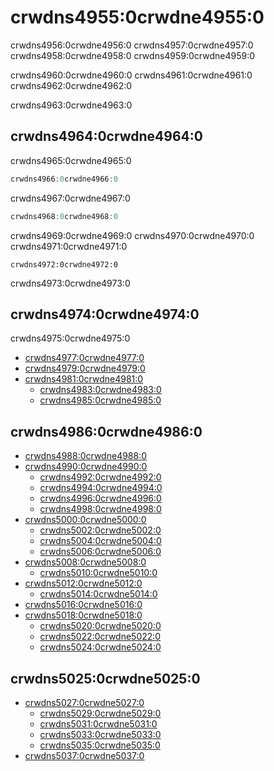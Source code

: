 <a id='DifferentialEquations.jl-Documentation-1'></a>

# crwdns4955:0crwdne4955:0

crwdns4956:0crwdne4956:0 crwdns4957:0crwdne4957:0 crwdns4958:0crwdne4958:0 crwdns4959:0crwdne4959:0

crwdns4960:0crwdne4960:0 crwdns4961:0crwdne4961:0 crwdns4962:0crwdne4962:0

crwdns4963:0crwdne4963:0

<a id='Using-the-Package-1'></a>

## crwdns4964:0crwdne4964:0

crwdns4965:0crwdne4965:0

```julia
crwdns4966:0crwdne4966:0
```

crwdns4967:0crwdne4967:0

```julia
crwdns4968:0crwdne4968:0
```

crwdns4969:0crwdne4969:0 crwdns4970:0crwdne4970:0 crwdns4971:0crwdne4971:0

    crwdns4972:0crwdne4972:0
    

crwdns4973:0crwdne4973:0

<a id='Tutorials-1'></a>

## crwdns4974:0crwdne4974:0

crwdns4975:0crwdne4975:0

- [crwdns4977:0crwdne4977:0](crwdns4976:0crwdne4976:0)
- [crwdns4979:0crwdne4979:0](crwdns4978:0crwdne4978:0)
- [crwdns4981:0crwdne4981:0](crwdns4980:0crwdne4980:0) 
    - [crwdns4983:0crwdne4983:0](crwdns4982:0crwdne4982:0)
    - [crwdns4985:0crwdne4985:0](crwdns4984:0crwdne4984:0)

<a id='Manual-1'></a>

## crwdns4986:0crwdne4986:0

- [crwdns4988:0crwdne4988:0](crwdns4987:0crwdne4987:0)
- [crwdns4990:0crwdne4990:0](crwdns4989:0crwdne4989:0) 
    - [crwdns4992:0crwdne4992:0](crwdns4991:0crwdne4991:0)
    - [crwdns4994:0crwdne4994:0](crwdns4993:0crwdne4993:0)
    - [crwdns4996:0crwdne4996:0](crwdns4995:0crwdne4995:0)
    - [crwdns4998:0crwdne4998:0](crwdns4997:0crwdne4997:0)
- [crwdns5000:0crwdne5000:0](crwdns4999:0crwdne4999:0) 
    - [crwdns5002:0crwdne5002:0](crwdns5001:0crwdne5001:0)
    - [crwdns5004:0crwdne5004:0](crwdns5003:0crwdne5003:0)
    - [crwdns5006:0crwdne5006:0](crwdns5005:0crwdne5005:0)
- [crwdns5008:0crwdne5008:0](crwdns5007:0crwdne5007:0) 
    - [crwdns5010:0crwdne5010:0](crwdns5009:0crwdne5009:0)
- [crwdns5012:0crwdne5012:0](crwdns5011:0crwdne5011:0) 
    - [crwdns5014:0crwdne5014:0](crwdns5013:0crwdne5013:0)
- [crwdns5016:0crwdne5016:0](crwdns5015:0crwdne5015:0)
- [crwdns5018:0crwdne5018:0](crwdns5017:0crwdne5017:0) 
    - [crwdns5020:0crwdne5020:0](crwdns5019:0crwdne5019:0)
    - [crwdns5022:0crwdne5022:0](crwdns5021:0crwdne5021:0)
    - [crwdns5024:0crwdne5024:0](crwdns5023:0crwdne5023:0)

<a id='Internal-Documentation-1'></a>

## crwdns5025:0crwdne5025:0

- [crwdns5027:0crwdne5027:0](crwdns5026:0crwdne5026:0) 
    - [crwdns5029:0crwdne5029:0](crwdns5028:0crwdne5028:0)
    - [crwdns5031:0crwdne5031:0](crwdns5030:0crwdne5030:0)
    - [crwdns5033:0crwdne5033:0](crwdns5032:0crwdne5032:0)
    - [crwdns5035:0crwdne5035:0](crwdns5034:0crwdne5034:0)
- [crwdns5037:0crwdne5037:0](crwdns5036:0crwdne5036:0)